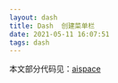 ```yaml
---
layout: dash
title: Dash  创建菜单栏
date: 2021-05-11 16:07:51
tags: dash
---
```


本文部分代码见：[aispace](https://github.com/xinetzone/aispace)